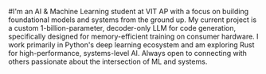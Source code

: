 #I'm an AI & Machine Learning student at VIT AP with a focus on building foundational models and systems from the ground up. My current project is a custom 1-billion-parameter, decoder-only LLM for code generation, specifically designed for memory-efficient training on consumer hardware. I work primarily in Python's deep learning ecosystem and am exploring Rust for high-performance, systems-level AI. Always open to connecting with others passionate about the intersection of ML and systems.
